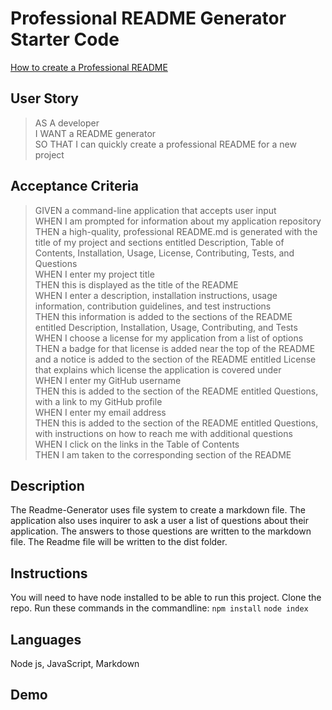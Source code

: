 # Professional README Generator Starter Code

[How to create a Professional README](https://coding-boot-camp.github.io/full-stack/github/professional-readme-guide)

## User Story

> AS A developer       
> I WANT a README generator       
> SO THAT I can quickly create a professional README for a new project       

## Acceptance Criteria

> GIVEN a command-line application that accepts user input       
> WHEN I am prompted for information about my application repository       
> THEN a high-quality, professional README.md is generated with the title of my project and sections entitled Description, Table of Contents, Installation, Usage, License, Contributing, Tests, and Questions       
> WHEN I enter my project title       
> THEN this is displayed as the title of the README       
> WHEN I enter a description, installation instructions, usage information, contribution guidelines, and test instructions       
> THEN this information is added to the sections of the README entitled Description, Installation, Usage, Contributing, and Tests       
> WHEN I choose a license for my application from a list of options       
> THEN a badge for that license is added near the top of the README and a notice is added to the section of the README entitled License that explains which license the application is covered under       
> WHEN I enter my GitHub username       
> THEN this is added to the section of the README entitled Questions, with a link to my GitHub profile       
> WHEN I enter my email address       
> THEN this is added to the section of the README entitled Questions, with instructions on how to reach me with additional questions       
> WHEN I click on the links in the Table of Contents       
> THEN I am taken to the corresponding section of the README         

## Description
The Readme-Generator uses file system to create a markdown file. The application also uses inquirer to ask a user a list of questions about their application.  The answers to those questions
are written to the markdown file.
The Readme file will be written to the dist folder.

## Instructions
You will need to have node installed to be able to run this project.
Clone the repo.  Run these commands in the commandline: 
`npm install`
`node index`

## Languages
Node js, JavaScript, Markdown

## Demo
